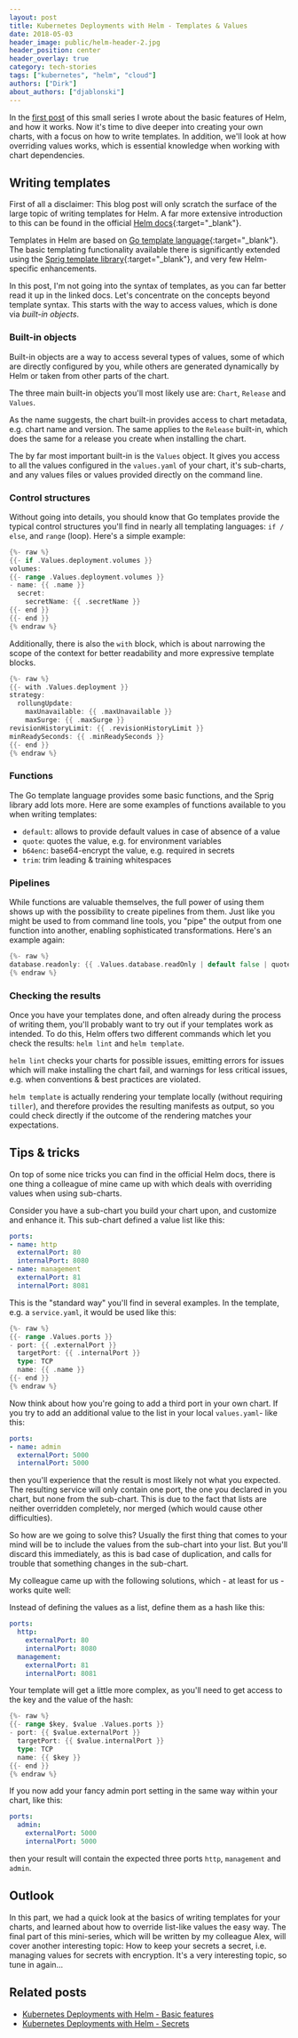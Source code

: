 ```yaml
---
layout: post
title: Kubernetes Deployments with Helm - Templates & Values
date: 2018-05-03
header_image: public/helm-header-2.jpg
header_position: center
header_overlay: true
category: tech-stories
tags: ["kubernetes", "helm", "cloud"]
authors: ["Dirk"]
about_authors: ["djablonski"]
---
```


In the [first post](/blog/tech-stories/kubernetes-deployments-with-helm) of this small series I wrote about the basic features of Helm, and how it works.
Now it's time to dive deeper into creating your own charts, with a focus on how to write templates.
In addition, we'll look at how overriding values works, which is essential knowledge when working with chart dependencies.

## Writing templates

First of all a disclaimer: This blog post will only scratch the surface of the large topic of writing templates for Helm.
A far more extensive introduction to this can be found in the official [Helm docs](https://docs.helm.sh/chart_template_guide){:target="_blank"}.

Templates in Helm are based on [Go template language](https://godoc.org/text/template){:target="_blank"}.
The basic templating functionality available there is significantly extended using the
[Sprig template library](https://godoc.org/github.com/Masterminds/sprig){:target="_blank"}, and very few Helm-specific enhancements.

In this post, I'm not going into the syntax of templates, as you can far better read it up in the linked docs.
Let's concentrate on the concepts beyond template syntax.
This starts with the way to access values, which is done via _built-in objects_.

### Built-in objects

Built-in objects are a way to access several types of values, some of which are directly configured by you, while others are generated dynamically by Helm or taken from other parts of the chart.

The three main built-in objects you'll most likely use are: `Chart`, `Release` and `Values`.

As the name suggests, the chart built-in provides access to chart metadata, e.g. chart name and version. The same applies to the `Release` built-in, which does the same for a release you create when installing the chart.

The by far most important built-in is the `Values` object. It gives you access to all the values configured in the `values.yaml` of your chart, it's sub-charts, and any values files or values provided directly on the command line.

### Control structures

Without going into details, you should know that Go templates provide the typical control structures you'll find in nearly all templating languages: `if / else`, and `range` (loop).
Here's a simple example:

```go
{%- raw %}
{{- if .Values.deployment.volumes }}
volumes:
{{- range .Values.deployment.volumes }}
- name: {{ .name }}
  secret:
    secretName: {{ .secretName }}
{{- end }}
{{- end }}
{% endraw %}
```

Additionally, there is also the `with` block, which is about narrowing the scope of the context for better readability and more expressive template blocks.

```go
{%- raw %}
{{- with .Values.deployment }}
strategy:
  rollungUpdate:
    maxUnavailable: {{ .maxUnavailable }}
    maxSurge: {{ .maxSurge }}
revisionHistoryLimit: {{ .revisionHistoryLimit }}
minReadySeconds: {{ .minReadySeconds }}
{{- end }}
{% endraw %}
```

### Functions

The Go template language provides some basic functions, and the Sprig library add lots more.
Here are some examples of functions available to you when writing templates:

- `default`: allows to provide default values in case of absence of a value
- `quote`: quotes the value, e.g. for environment variables
- `b64enc`: base64-encrypt the value, e.g. required in secrets
- `trim`: trim leading & training whitespaces

### Pipelines

While functions are valuable themselves, the full power of using them shows up with the possibility to create pipelines from them.
Just like you might be used to from command line tools, you "pipe" the output from one function into another, enabling sophisticated transformations.
Here's an example again:

```go
{%- raw %}
database.readonly: {{ .Values.database.readOnly | default false | quote | base64enc }}
{% endraw %}
```

### Checking the results

Once you have your templates done, and often already during the process of writing them, you'll probably want to try out if your templates work as intended.
To do this, Helm offers two different commands which let you check the results: `helm lint` and `helm template`.

`helm lint` checks your charts for possible issues, emitting errors for issues which will make installing the chart fail, and warnings for less critical issues, e.g. when conventions & best practices are violated.

`helm template` is actually rendering your template locally (without requiring `tiller`), and therefore provides the resulting manifests as output, so you could check directly if the outcome of the rendering matches your expectations.

## Tips & tricks

On top of some nice tricks you can find in the official Helm docs, there is one thing a colleague of mine came up with which deals with overriding values when using sub-charts.

Consider you have a sub-chart you build your chart upon, and customize and enhance it.
This sub-chart defined a value list like this:

```yaml
ports:
- name: http
  externalPort: 80
  internalPort: 8080
- name: management
  externalPort: 81
  internalPort: 8081
```

This is the "standard way" you'll find in several examples.
In the template, e.g. a `service.yaml`, it would be used like this:

```go
{%- raw %}
{{- range .Values.ports }}
- port: {{ .externalPort }}
  targetPort: {{ .internalPort }}
  type: TCP
  name: {{ .name }}
{{- end }}
{% endraw %}
```

Now think about how you're going to add a third port in your own chart.
If you try to add an additional value to the list in your local `values.yaml`- like this:

```yaml
ports:
- name: admin
  externalPort: 5000
  internalPort: 5000
```

then you'll experience that the result is most likely not what you expected.
The resulting service will only contain one port, the one you declared in you chart, but none from the sub-chart.
This is due to the fact that lists are neither overridden completely, nor merged (which would cause other difficulties).

So how are we going to solve this?
Usually the first thing that comes to your mind will be to include the values from the sub-chart into your list.
But you'll discard this immediately, as this is bad case of duplication, and calls for trouble that something changes in the sub-chart.

My colleague came up with the following solutions, which - at least for us - works quite well:

Instead of defining the values as a list, define them as a hash like this:

```yaml
ports:
  http:
    externalPort: 80
    internalPort: 8080
  management:
    externalPort: 81
    internalPort: 8081
```

Your template will get a little more complex, as you'll need to get access to the key and the value of the hash:

```go
{%- raw %}
{{- range $key, $value .Values.ports }}
- port: {{ $value.externalPort }}
  targetPort: {{ $value.internalPort }}
  type: TCP
  name: {{ $key }}
{{- end }}
{% endraw %}
```

If you now add your fancy admin port setting in the same way within your chart, like this:

```yaml
ports:
  admin:
    externalPort: 5000
    internalPort: 5000
```

then your result will contain the expected three ports `http`, `management` and `admin`.

## Outlook

In this part, we had a quick look at the basics of writing templates for your charts, and learned about how to override list-like values the easy way.
The final part of this mini-series, which will be written by my colleague Alex, will cover another interesting topic:
How to keep your secrets a secret, i.e. managing values for secrets with encryption.
It's a very interesting topic, so tune in again...

## Related posts

* [Kubernetes Deployments with Helm - Basic features](/blog/tech-stories/kubernetes-deployments-with-helm/)
* [Kubernetes Deployments with Helm - Secrets](/blog/tech-stories/kubernetes-deployments-with-helm-secrets)

